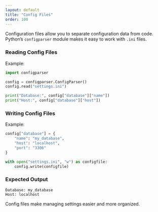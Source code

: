 ```yaml
---
layout: default
title: "Config Files"
order: 100
---
```


Configuration files allow you to separate configuration data from code. Python’s `configparser` module makes it easy to work with `.ini` files.

### Reading Config Files

Example:

```python
import configparser

config = configparser.ConfigParser()
config.read("settings.ini")

print("Database:", config["database"]["name"])
print("Host:", config["database"]["host"])
```

### Writing Config Files

Example:

```python
config["database"] = {
    "name": "my_database",
    "host": "localhost",
    "port": "3306"
}

with open("settings.ini", "w") as configfile:
    config.write(configfile)
```

### Expected Output

```plaintext
Database: my_database
Host: localhost
```

Config files make managing settings easier and more organized.
